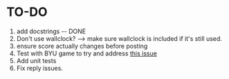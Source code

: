 # TO-DO
1. add docstrings -- DONE
2. Don't use wallclock? --> make sure wallclock is included if it's still used.
3. ensure score actually changes before posting
4. Test with BYU game to try and address [this issue](https://bsky.app/profile/blanketdevbot.bsky.social/post/3lc7qyacxl52f)
5. Add unit tests
6. Fix reply issues.